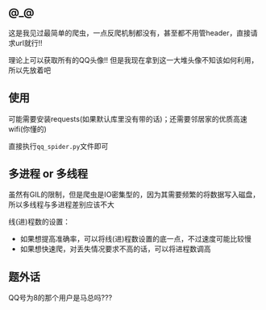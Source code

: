 ## @_@

这是我见过最简单的爬虫，一点反爬机制都没有，甚至都不用管header，直接请求url就行!! 

理论上可以获取所有的QQ头像!! 但是我现在拿到这一大堆头像不知该如何利用，所以先放着吧


## 使用

可能需要安装requests(如果默认库里没有带的话)；还需要邻居家的优质高速wifi(你懂的)

直接执行`qq_spider.py`文件即可


## 多进程 or 多线程

虽然有GIL的限制，但是爬虫是IO密集型的，因为其需要频繁的将数据写入磁盘，所以多线程与多进程差别应该不大

线(进)程数的设置：
+	如果想提高准确率，可以将线(进)程数设置的底一点，不过速度可能比较慢
+	如果想快速爬，对丢失情况要求不高的话，可以将进程数调高


## 题外话

QQ号为8的那个用户是马总吗???
